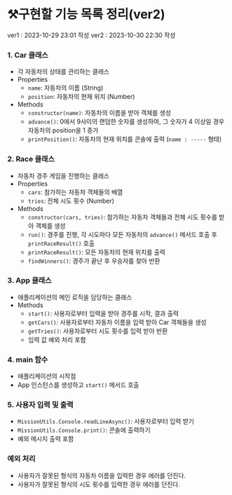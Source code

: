 # ⚒️구현할 기능 목록 정리(ver2)
ver1 : 2023-10-29 23:01 작성
ver2 : 2023-10-30 22:30 작성
### 1. Car 클래스
- 각 자동차의 상태를 관리하는 클래스
- Properties
  - `name`: 자동차의 이름 (String)
  - `position`: 자동차의 현재 위치 (Number)
- Methods
  - `constructor(name)`: 자동차의 이름을 받아 객체를 생성
  - `advance()`: 0에서 9사이의 랜덤한 숫자를 생성하여, 그 숫자가 4 이상일 경우 자동차의 position을 1 증가
  - `printPosition()`: 자동차의 현재 위치를 콘솔에 출력 (`name : -----` 형태)

### 2. Race 클래스
- 자동차 경주 게임을 진행하는 클래스
- Properties
  - `cars`: 참가하는 자동차 객체들의 배열
  - `tries`: 전체 시도 횟수 (Number)
- Methods
  - `constructor(cars, tries)`: 참가하는 자동차 객체들과 전체 시도 횟수를 받아 객체를 생성
  - `run()`: 경주를 진행, 각 시도마다 모든 자동차의 `advance()` 메서드 호출 후 `printRaceResult()` 호출
  - `printRaceResult()`: 모든 자동차의 현재 위치를 출력
  - `findWinners()`: 경주가 끝난 후 우승자를 찾아 반환

### 3. App 클래스
- 애플리케이션의 메인 로직을 담당하는 클래스
- Methods
  - `start()`: 사용자로부터 입력을 받아 경주를 시작, 결과 출력
  - `getCars()`: 사용자로부터 자동차 이름을 입력 받아 Car 객체들을 생성
  - `getTries()`: 사용자로부터 시도 횟수를 입력 받아 반환
  - 입력 값 예외 처리 포함

### 4. main 함수
- 애플리케이션의 시작점
- App 인스턴스를 생성하고 `start()` 메서드 호출

### 5. 사용자 입력 및 출력
- `MissionUtils.Console.readLineAsync()`: 사용자로부터 입력 받기
- `MissionUtils.Console.print()`: 콘솔에 출력하기
- 예외 메시지 출력 포함

### 예외 처리
- 사용자가 잘못된 형식의 자동차 이름을 입력한 경우 에러를 던진다.
- 사용자가 잘못된 형식의 시도 횟수를 입력한 경우 에러를 던진다.